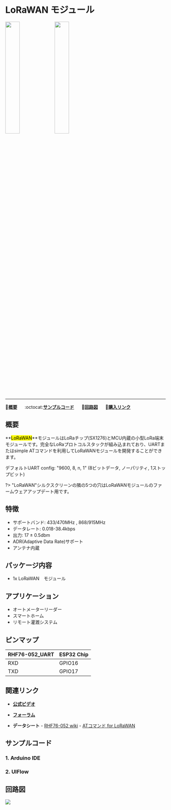 # LoRaWAN モジュール

<img src="assets/img/product_pics/module/module_lorawan_01.png" width="30%" height="30%"> <img src="assets/img/product_pics/module/module_lorawan_02.png" width="30%" height="30%">

***

:memo:**[概要](#概要)**&nbsp;&nbsp;&nbsp;&nbsp;&nbsp;&nbsp;:octocat:**[サンプルコード](#サンプルコード)**&nbsp;&nbsp;&nbsp;&nbsp;&nbsp;&nbsp;:electric_plug:**[回路図](#回路図)**&nbsp;&nbsp;&nbsp;&nbsp;&nbsp;&nbsp;🛒**[購入リンク](https://www.aliexpress.com/store/product/M5Stack-New-LoRaWAN-Module-433-470Mhz-868-915MHz-with-Internal-Antenna-and-MCX-External-Antenna-Port/3226069_32953098569.html?spm=a2g1y.12024536.productList_5885011.pic_2)**

## 概要

**<mark>LoRaWAN</mark>**モジュールはLoRaチップ(SX1276)とMCU内蔵の小型LoRa端末モジュールです。完全なLoRaプロトコルスタックが組み込まれており、UARTまたはsimple ATコマンドを利用してLoRaWANモジュールを開発することができます。

デフォルトUART config: "9600, 8, n, 1" (8ビットデータ, ノーパリティ, 1ストップビット)

?> "LoRaWAN"シルクスクリーンの隣の5つの穴はLoRaWANモジュールのファームウェアアップデート用です。

## 特徴

- サポートバンド: 433/470MHz , 868/915MHz
- データレート: 0.018-38.4kbps
- 出力: 17 ± 0.5dbm
- ADR(Adaptive Data Rate)サポート
- アンテナ内蔵

## パッケージ内容

- 1x LoRaWAN　モジュール

## アプリケーション

- オートメーターリーダー
- スマートホーム
- リモート灌漑システム

## ピンマップ

|RHF76-052_UART | ESP32 Chip |
|:--------------|:-----------|
|RXD | GPIO16 |
|TXD | GPIO17 |

## 関連リンク

- **[公式ビデオ](https://www.youtube.com/channel/UCozgFVglWYQXbvTmGyS739w)**

- **[フォーラム](http://forum.m5stack.com/)**

- **データシート** - [RHF76-052 wiki](http://wiki.ai-thinker.com/sx127x-052) - [ATコマンド for LoRaWAN](http://wiki.ai-thinker.com/_media/rhf-ps01509_module_lorawan_class_ac_at_command_specification_-_v4.4.pdf)

## サンプルコード

### 1. Arduino IDE

### 2. UIFlow

## 回路図

<img src="assets/img/product_pics/module/lorawan_sch.png">